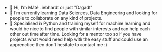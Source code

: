 - 👋 Hi, I’m Máté Liebhardt or just "Dagadt"
- 🌱 I’m currently learning Data Sciences, Data Engineering and looking for people to collaborate on any kind of projects.
- 💞️ Specialised in Python and training myself for machine learning and would be nice to find people with similar interests and can help each other out time after time. Looking 
for a mentor too so if you have projects what would need help with the easy stuff and could use an apprenctice then don't hesitate to contact me :)

<!---
Dagadt/Dagadt is a ✨ special ✨ repository because its `README.md` (this file) appears on your GitHub profile.
You can click the Preview link to take a look at your changes.
--->
